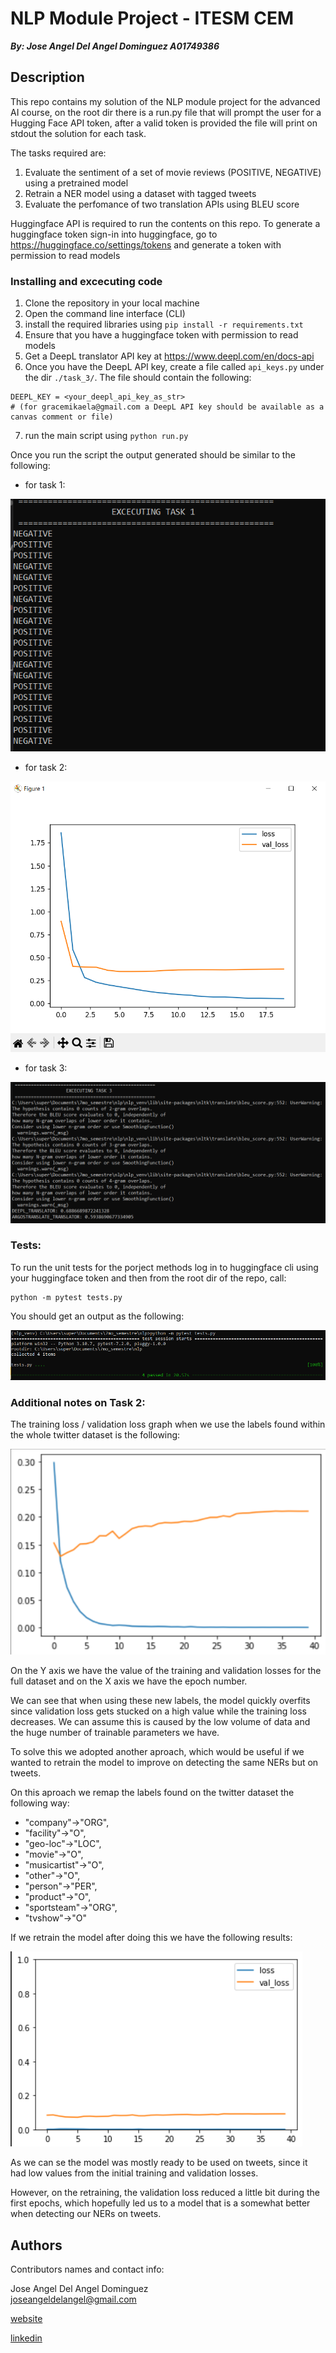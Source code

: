 # NLP Module Project - ITESM CEM 
***By: Jose Angel Del Angel Dominguez  A01749386***

## Description

This repo contains my solution of the NLP module project for the advanced AI course, 
on the root dir there is a run.py file that will prompt the user for a Hugging Face API token,
after a valid token is provided the file will print on stdout the solution for each task.

The tasks required are:
1. Evaluate the sentiment of a set of movie reviews (POSITIVE, NEGATIVE) using a pretrained model
2. Retrain a NER model using a dataset with tagged tweets
3. Evaluate the perfomance of two translation APIs using BLEU score

Huggingface API is required to run the contents on this repo. To generate a huggingface token sign-in into huggingface, go to https://huggingface.co/settings/tokens
and generate a token with permission to read models

### Installing and excecuting code 
1. Clone the repository in your local machine
2. Open the command line interface (CLI) 
3. install the required libraries using ```pip install -r requirements.txt```
4. Ensure that you have a huggingface token with permission to read models
5. Get a DeepL translator API key at https://www.deepl.com/en/docs-api
6. Once you have the DeepL API key, create a file called ```api_keys.py``` under the dir ```./task_3/```. The file should contain the following:
```
DEEPL_KEY = <your_deepl_api_key_as_str>
# (for gracemikaela@gmail.com a DeepL API key should be available as a canvas comment or file)
```
7. run the main script using  ```python run.py```


Once you run the script the output generated should be similar to the following:
* for task 1:

![image](task_1_output.png)

* for task 2:

![image](task_2_output.png)

* for task 3:

![image](task_3_output.png)

### Tests: 

To run the unit tests for the porject methods log in to huggingface cli using your huggingface token and then from the root dir of the repo, call: 
```
python -m pytest tests.py
```
You should get an output as the following:

![tests_output](tests_output.png)

### Additional notes on Task 2: 

The training loss / validation loss graph when we use the labels found within the whole twitter dataset is the following:

![full_training_graph](task_2_full_training.png)

On the Y axis we have the value of the training and validation losses for the full dataset and on the X axis we have the epoch number.

We can see that when using these new labels, the model quickly overfits since validation loss gets stucked on a high value while the training loss decreases. We can assume this is caused by the low volume of data and the huge number of trainable parameters we have.

To solve this we adopted another aproach, which would be useful if we wanted to retrain the model to improve on detecting the same NERs but on tweets.

On this aproach we remap the labels found on the twitter dataset the following way: 
* "company"->"ORG",
* "facility"->"O",
* "geo-loc"->"LOC",
* "movie"->"O",
* "musicartist"->"O",
* "other"->"O",
* "person"->"PER",
* "product"->"O",
* "sportsteam"->"ORG",
* "tvshow"->"O"

If we retrain the model after doing this we have the following results:

![full_training_graph](task_2_full_training_remaped.png)

As we can se the model was mostly ready to be used on tweets, since it had low values from the initial training and validation losses. 

However, on the retraining, the validation loss reduced a little bit during the first epochs, which hopefully led us to a model that is a somewhat better when detecting our NERs on tweets.

## Authors

Contributors names and contact info:

Jose Angel Del Angel Dominguez  
[joseangeldelangel@gmail.com](mailto:joseangeldelangel@gmail.com)

[website](http://joseangeldelangel.com/)

[linkedin](https://www.linkedin.com/in/jos%C3%A9-%C3%A1ngel-del-%C3%A1ngel-6a9293175/)